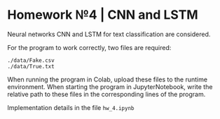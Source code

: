 # Homework №4 | CNN and LSTM
Neural networks CNN and LSTM for text classification are considered.

For the program to work correctly, two files are required:
```
./data/Fake.csv
./data/True.txt
```
When running the program in Colab, upload these files to the runtime environment. When starting the program in JupyterNotebook, write the relative path to these files in the corresponding lines of the program.

Implementation details in the file `hw_4.ipynb`
